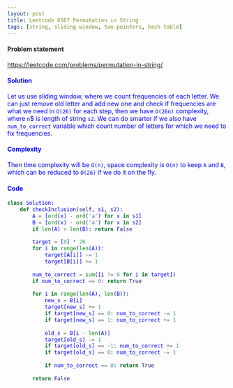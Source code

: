 ```yaml
---
layout: post
title: Leetcode 0567 Permutation in String
tags: [string, sliding window, two pointers, hash table]
---
```


#### Problem statement

<a href="https://leetcode.com/problems/permutation-in-string/"> <font color = blue>https://leetcode.com/problems/permutation-in-string/

#### Solution
Let us use sliding window, where we count frequencies of each letter. We can just remove old letter and add new one and check if frequencies are what we need in `O(26)` for each step, then we have `O(26n)` complexity, where `n`$ is length of string `s2`. We can do smarter if we also have `num_to_correct` variable which count number of letters for which we need to fix frequencies. 

#### Complexity
Then time complexity will be `O(n)`, space complexity is `O(n)` to keep `A` and `B`, which can be reduced to `O(26)` if we do it on the fly.

#### Code
```python
class Solution:
    def checkInclusion(self, s1, s2):
        A = [ord(x) - ord('a') for x in s1]
        B = [ord(x) - ord('a') for x in s2]
        if len(A) > len(B): return False
    
        target = [0] * 26
        for i in range(len(A)):
            target[A[i]] -= 1
            target[B[i]] += 1
        
        num_to_correct = sum([i != 0 for i in target])
        if num_to_correct == 0: return True
            
        for i in range(len(A), len(B)):
            new_s = B[i]
            target[new_s] += 1
            if target[new_s] == 0: num_to_correct -= 1
            if target[new_s] == 1: num_to_correct += 1
                
            old_s = B[i - len(A)]
            target[old_s] -= 1
            if target[old_s] == -1: num_to_correct += 1
            if target[old_s] == 0: num_to_correct -= 1
                                
            if num_to_correct == 0: return True  
                    
        return False
```

